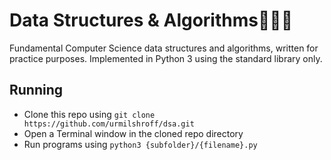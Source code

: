 # Data Structures & Algorithms👨🏻‍💻

Fundamental Computer Science data structures and algorithms, written for practice purposes. Implemented in Python 3 using the standard library only.

## Running
- Clone this repo using `git clone https://github.com/urmilshroff/dsa.git`
- Open a Terminal window in the cloned repo directory
- Run programs using `python3 {subfolder}/{filename}.py`